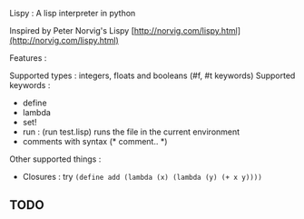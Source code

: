 Lispy : A lisp interpreter in python

Inspired by Peter Norvig's Lispy [http://norvig.com/lispy.html](http://norvig.com/lispy.html)

Features :

Supported types : 
integers, floats and booleans (#f, #t keywords)
Supported keywords :
- define
- lambda
- set!
- run  : (run test.lisp) runs the file in the current environment
- comments with syntax (* comment.. *)

Other supported things : 
- Closures : try `(define add (lambda (x) (lambda (y) (+ x y))))`


TODO
- 
